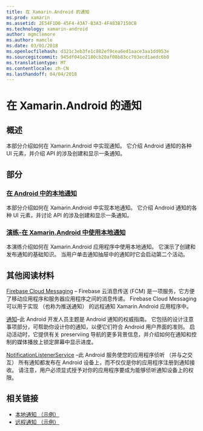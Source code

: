 ```yaml
---
title: 在 Xamarin.Android 的通知
ms.prod: xamarin
ms.assetid: 2E54F1D0-45F4-43A7-B3A3-4F483B7150CB
ms.technology: xamarin-android
author: mgmclemore
ms.author: mamcle
ms.date: 03/01/2018
ms.openlocfilehash: d321c3eb3fe1c882ef9cea6ed1aace3aa1dd953e
ms.sourcegitcommit: 945df041e2180cb20af08b83cc703ecd1aedc6b0
ms.translationtype: MT
ms.contentlocale: zh-CN
ms.lasthandoff: 04/04/2018
---
```

# <a name="notifications-in-xamarinandroid"></a>在 Xamarin.Android 的通知


## <a name="overview"></a>概述

本部分介绍如何在 Xamarin.Android 中实现通知。 它介绍 Android 通知的各种 UI 元素，并介绍 API 的涉及创建和显示一条通知。


## <a name="sections"></a>部分

### <a name="local-notifications-in-androidlocal-notificationsmd"></a>[在 Android 中的本地通知](local-notifications.md)

本部分介绍如何在 Xamarin.Android 中实现本地通知。 它介绍 Android 通知的各种 UI 元素，并讨论 API 的涉及创建和显示一条通知。 

### <a name="walkthrough---using-local-notifications-in-xamarinandroidlocal-notifications-walkthroughmd"></a>[演练-在 Xamarin.Android 中使用本地通知](local-notifications-walkthrough.md)  
 
本演练介绍如何在 Xamarin.Android 应用程序中使用本地通知。 它演示了创建和发布通知的基础知识。 当用户单击通知抽屉中的通知时它会启动第二个活动。 


## <a name="for-further-reading"></a>其他阅读材料

[Firebase Cloud Messaging](~/android/data-cloud/google-messaging/firebase-cloud-messaging.md) &ndash; Firebase 云消息传送 (FCM) 是一项服务，它方便了移动应用程序和服务器应用程序之间的消息传递。 Firebase Cloud Messaging 可以用于实现 （也称为推送通知） 的远程通知 Xamarin.Android 应用程序中。

[通知](http://developer.android.com/guide/topics/ui/notifiers/notifications.html)&ndash;此 Android 开发人员主题是 Android 通知的权威指南。 它包括的设计注意事项部分，可帮助你设计你的通知，以便它们符合 Android 用户界面的准则。 启动活动时，它提供有关 preserviing 导航的更多背景信息，并介绍如何在通知和控制的媒体播放上锁定屏幕中显示进度。 

[NotificationListenerService](https://developer.xamarin.com/api/type/Android.Service.Notification.NotificationListenerService/) &ndash;此 Android 服务使您的应用程序侦听 （并与之交互） 所有通知都发布在 Android 设备上，而不仅仅是你的应用程序注册到通知接收。 请注意，用户必须显式授予对你的应用程序要成为能够侦听通知设备上的权限。





## <a name="related-links"></a>相关链接

- [本地通知 （示例）](https://developer.xamarin.com/samples/monodroid/LocalNotifications/)
- [远程通知 （示例）](https://developer.xamarin.com/samples/monodroid/RemoteNotifications/)
